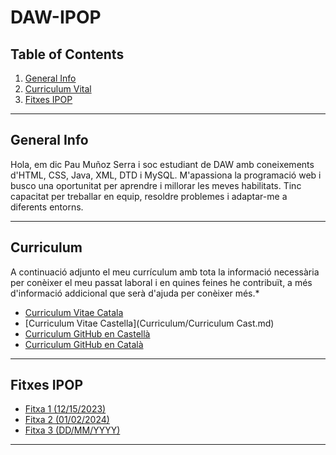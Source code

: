 # DAW-IPOP
## Table of Contents
1. [General Info](#general-info)
2. [Curriculum Vital](#curriculum)
3. [Fitxes IPOP](#fitxes-IPOP)

***
## General Info
Hola, em dic Pau Muñoz Serra i soc estudiant de DAW amb coneixements d'HTML, CSS, Java, XML, DTD i MySQL. M'apassiona la programació web i busco una oportunitat per aprendre i millorar les meves habilitats. Tinc capacitat per treballar en equip, resoldre problemes i adaptar-me a diferents entorns.

***
## Curriculum
A continuació adjunto el meu currículum amb tota la informació necessària per conèixer el meu passat laboral i en quines feines he contribuït, a més d'informació addicional que serà d'ajuda per conèixer més.* 
* [Curriculum Vitae Catala](https://github.com/XinLu85/DAW-IPOP/blob/main/Curriculum/CV-PauMu%C3%B1oz-Catala.pdf)
* [Curriculum Vitae Castella](Curriculum/Curriculum Cast.md)
* [Curriculum GitHub en Castellà](https://github.com/XinLu85/DAW-IPOP/blob/main/Curriculum/Curr%C3%ADculum%20Vitae%20Esp.md)
* [Curriculum GitHub en Català](https://github.com/XinLu85/DAW-IPOP/blob/main/Curriculum/Curr%C3%ADculum%20Vitae%20Cat.md)

***
## Fitxes IPOP
* [Fitxa 1 (12/15/2023)](https://github.com/XinLu85/DAW-IPOP/blob/main/Fitxes-IPOP/IPOP-Fitxa1b-Sa%20Palomera.pdf)
* [Fitxa 2 (01/02/2024)](https://github.com/XinLu85/DAW-IPOP/blob/main/Fitxes-IPOP/IPOP-Fitxa2b-Sa%20Palomera.pdf)
* [Fitxa 3 (DD/MM/YYYY)]()
***

